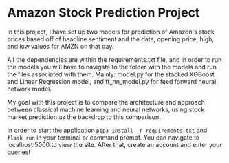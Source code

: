# Amazon Stock Prediction Project

In this project, I have set up two models for prediction of Amazon's stock prices based off of headline sentiment and the date, opening price, high, and low values for AMZN on that day.

All the dependencies are within the requirements.txt file, and in order to run the models you will have to navigate to the folder with the models and run the files associated with them. Mainly: model.py for the stacked XGBoost and Linear Regression model, and ff_nn_model.py for feed forward neural network model.

My goal with this project is to compare the architecture and approach between classical machine learning and neural networks, using stock market prediction as the backdrop to this comparison.

In order to start the application `pip3 install -r requirements.txt` and `flask run` in your terminal or command prompt. You can navigate to localhost:5000 to view the site. After that, create an account and enter your queries!

